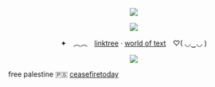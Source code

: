 <p align="center">
<img src="https://files.catbox.moe/klvtdb.png"ex=6633d46c&is=663282ec&hm=259337d346199d87776791ec170801a253cbf972ed40197a8dbf089102076007&=&format=webp&quality=lossless">

<p align="center">
<img src="https://64.media.tumblr.com/be969a98028b177cc239e025b77018ea/0a1781ecc7e7c3ec-1e/s500x750/bb059040baf96db7a24190512b9dba41466eb373.gifv">

<p align="center"

✦　︵︵　[linktree](https://linktr.ee/fennebatt) ‧ [world of text](https://www.yourworldoftext.com/~fennebat/furina)　♡( ◡‿◡ )
</p>

<p align="center">
<img src="https://files.catbox.moe/r3i55d.webp"ex=6633d474&is=663282f4&hm=7dc4c702d5a0b40cffca6f3cc9e7bb18406df5cabf5c3eb1c7e3e2160ea89669&=&format=webp&quality=lossless">

free palestine 🇵🇸
[ceasefiretoday](https://ceasefiretoday.com/)
